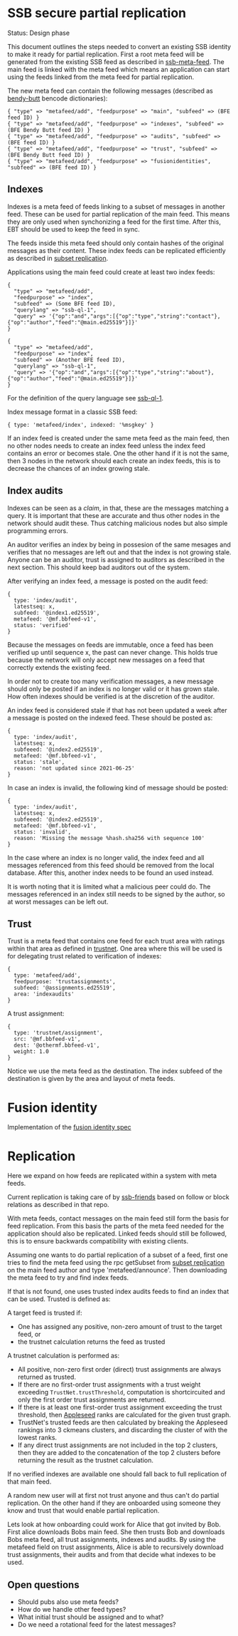# SSB secure partial replication

Status: Design phase

This document outlines the steps needed to convert an existing SSB
identity to make it ready for partial replication. First a root meta
feed will be generated from the existing SSB feed as described in
[ssb-meta-feed]. The main feed is linked with the meta feed which
means an application can start using the feeds linked from the meta
feed for partial replication.

The new meta feed can contain the following messages (described
as [bendy-butt] bencode dictionaries):

```
{ "type" => "metafeed/add", "feedpurpose" => "main", "subfeed" => (BFE feed ID) }
{ "type" => "metafeed/add", "feedpurpose" => "indexes", "subfeed" => (BFE Bendy Butt feed ID) }
{ "type" => "metafeed/add", "feedpurpose" => "audits", "subfeed" => (BFE feed ID) }
{ "type" => "metafeed/add", "feedpurpose" => "trust", "subfeed" => (BFE Bendy Butt feed ID) }
{ "type" => "metafeed/add", "feedpurpose" => "fusionidentities", "subfeed" => (BFE feed ID) }
```

## Indexes

Indexes is a meta feed of feeds linking to a subset of messages in
another feed. These can be used for partial replication of the main
feed. This means they are only used when synchonizing a feed for the
first time. After this, EBT should be used to keep the feed in sync.

The feeds inside this meta feed should only contain hashes of the
original messages as their content. These index feeds can be
replicated efficiently as described in [subset replication].

Applications using the main feed could create at least two index
feeds:

```
{ 
  "type" => "metafeed/add",
  "feedpurpose" => "index", 
  "subfeed" => (Some BFE feed ID),
  "querylang" => "ssb-ql-1",
  "query" => '{"op":"and","args":[{"op":"type","string":"contact"},{"op":"author","feed":"@main.ed25519"}]}'
}

{ 
  "type" => "metafeed/add",
  "feedpurpose" => "index", 
  "subfeed" => (Another BFE feed ID),
  "querylang" => "ssb-ql-1",
  "query" => '{"op":"and","args":[{"op":"type","string":"about"},{"op":"author","feed":"@main.ed25519"}]}'
}
```

For the definition of the query language see [ssb-ql-1].

Index message format in a classic SSB feed:

```
{ type: 'metafeed/index', indexed: '%msgkey' }
```

If an index feed is created under the same meta feed as the main feed,
then no other nodes needs to create an index feed unless the index
feed contains an error or becomes stale. One the other hand if it is
not the same, then 3 nodes in the network should each create an index
feeds, this is to decrease the chances of an index growing stale.

## Index audits

Indexes can be seen as a *claim*, in that, these are the messages
matching a query. It is important that these are accurate and thus
other nodes in the network should audit these. Thus catching malicious
nodes but also simple programming errors.

An auditor verifies an index by being in possesion of the same mesages
and verifies that no messages are left out and that the index is not
growing stale. Anyone can be an auditor, trust is assigned to auditors
as described in the next section. This should keep bad auditors out of
the system.

After verifying an index feed, a message is posted on the audit feed:

```
{ 
  type: 'index/audit', 
  latestseq: x, 
  subfeed: '@index1.ed25519', 
  metafeed: '@mf.bbfeed-v1', 
  status: 'verified' 
}
```

Because the messages on feeds are immutable, once a feed has been
verified up until sequence x, the past can never change. This holds
true because the network will only accept new messages on a feed that
correctly extends the existing feed.

In order not to create too many verification messages, a new message
should only be posted if an index is no longer valid or it has grown
stale. How often indexes should be verified is at the discretion of
the auditor.

An index feed is considered stale if that has not been updated a week
after a message is posted on the indexed feed. These should be posted
as:

```
{ 
  type: 'index/audit', 
  latestseq: x, 
  subfeeed: '@index2.ed25519', 
  metafeed: '@mf.bbfeed-v1', 
  status: 'stale',
  reason: 'not updated since 2021-06-25'
}
```

In case an index is invalid, the following kind of message should be
posted:

```
{ 
  type: 'index/audit', 
  latestseq: x, 
  subfeeed: '@index2.ed25519', 
  metafeed: '@mf.bbfeed-v1', 
  status: 'invalid',
  reason: 'Missing the message %hash.sha256 with sequence 100'
}
```

In the case where an index is no longer valid, the index feed and all
messages referenced from this feed should be removed from the local
database. After this, another index needs to be found an used instead.

It is worth noting that it is limited what a malicious peer could
do. The messages referenced in an index still needs to be signed by
the author, so at worst messages can be left out.

## Trust

Trust is a meta feed that contains one feed for each trust area with
ratings within that area as defined in [trustnet]. One area where this
will be used is for delegating trust related to verification of
indexes:

```
{ 
  type: 'metafeed/add', 
  feedpurpose: 'trustassignments', 
  subfeed: '@assignments.ed25519',
  area: 'indexaudits'
}
```

A trust assignment:

```
{ 
  type: 'trustnet/assignment', 
  src: '@mf.bbfeed-v1', 
  dest: '@othermf.bbfeed-v1',
  weight: 1.0 
}
```

Notice we use the meta feed as the destination. The index subfeed of
the destination is given by the area and layout of meta feeds.

# Fusion identity

Implementation of the [fusion identity spec]

# Replication

Here we expand on how feeds are replicated within a system with meta
feeds.

Current replication is taking care of by [ssb-friends] based on follow
or block relations as described in that repo.

With meta feeds, contact messages on the main feed still form the
basis for feed replication. From this basis the parts of the meta feed
needed for the application should also be replicated. Linked feeds
should still be followed, this is to ensure backwards compatibility
with existing clients.

Assuming one wants to do partial replication of a subset of a feed,
first one tries to find the meta feed using the rpc getSubset from
[subset replication] on the main feed author and type
'metafeed/announce'. Then downloading the meta feed to try and find
index feeds.

If that is not found, one uses trusted index audits feeds to find an
index that can be used. Trusted is defined as:

A target feed is trusted if:
 -  One has assigned any positive, non-zero amount of trust to the
    target feed, or
 - the trustnet calculation returns the feed as trusted

A trustnet calculation is performed as:
 - All positive, non-zero first order (direct) trust assignments are always
   returned as trusted.
 - If there are no first-order trust assignments with a trust weight exceeding
   `TrustNet.trustThreshold`, computation is shortcircuited and only the first
   order trust assignments are returned. 
 - If there is at least one first-order trust assignment exceeding the trust
   threshold, then [Appleseed] ranks are calculated for the given trust graph.
 - TrustNet's trusted feeds are then calculated by breaking the Appleseed
   rankings into 3 ckmeans clusters, and discarding the cluster of with the lowest ranks. 
 - If any direct trust assignments are not included in the top 2 clusters, then
   they are added to the concatenation of the top 2 clusters before returning
   the result as the trustnet calculation.

If no verified indexes are available one should fall back to full
replication of that main feed.

A random new user will at first not trust anyone and thus can't do
partial replication. On the other hand if they are onboarded using
someone they know and trust that would enable partial replication.

Lets look at how onboarding could work for Alice that got invited by
Bob. First alice downloads Bobs main feed. She then trusts Bob and
downloads Bobs meta feed, all trust assignments, indexes and
audits. By using the metafeed field on trust assignments, Alice is
able to recursively download trust assignments, their audits and from
that decide what indexes to be used.

## Open questions

- Should pubs also use meta feeds?
- How do we handle other feed types?
- What initial trust should be assigned and to what?
- Do we need a rotational feed for the latest messages?


[ssb-meta-feed]: https://github.com/ssb-ngi-pointer/ssb-meta-feed
[Appleseed]: https://github.com/cblgh/appleseed-metric 
[trustnet]: https://github.com/cblgh/trustnet
[bendy-butt]: https://github.com/ssb-ngi-pointer/bendy-butt-spec
[ssb-friends]: https://github.com/ssbc/ssb-friends
[subset replication]: https://github.com/ssb-ngi-pointer/ssb-subset-replication
[private-groups]: https://github.com/mixmix/ssb-tribes
[fusion identity spec]: https://github.com/ssb-ngi-pointer/fusion-identity-spec
[ssb-ql-1]: https://github.com/ssb-ngi-pointer/ssb-subset-replication-spec#query-language

